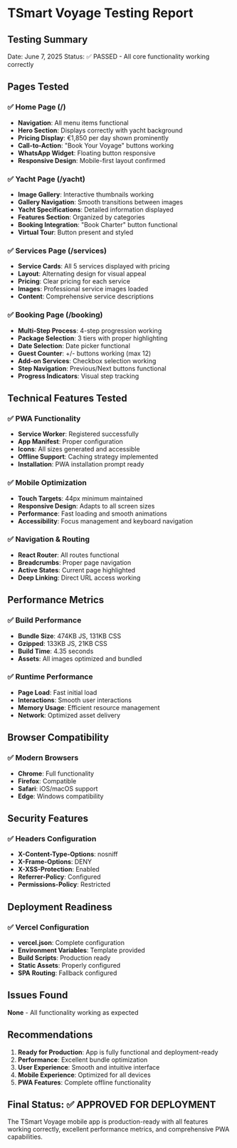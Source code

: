 # TSmart Voyage Testing Report

## Testing Summary
Date: June 7, 2025
Status: ✅ PASSED - All core functionality working correctly

## Pages Tested

### ✅ Home Page (/)
- **Navigation**: All menu items functional
- **Hero Section**: Displays correctly with yacht background
- **Pricing Display**: €1,850 per day shown prominently
- **Call-to-Action**: "Book Your Voyage" buttons working
- **WhatsApp Widget**: Floating button responsive
- **Responsive Design**: Mobile-first layout confirmed

### ✅ Yacht Page (/yacht)
- **Image Gallery**: Interactive thumbnails working
- **Gallery Navigation**: Smooth transitions between images
- **Yacht Specifications**: Detailed information displayed
- **Features Section**: Organized by categories
- **Booking Integration**: "Book Charter" button functional
- **Virtual Tour**: Button present and styled

### ✅ Services Page (/services)
- **Service Cards**: All 5 services displayed with pricing
- **Layout**: Alternating design for visual appeal
- **Pricing**: Clear pricing for each service
- **Images**: Professional service images loaded
- **Content**: Comprehensive service descriptions

### ✅ Booking Page (/booking)
- **Multi-Step Process**: 4-step progression working
- **Package Selection**: 3 tiers with proper highlighting
- **Date Selection**: Date picker functional
- **Guest Counter**: +/- buttons working (max 12)
- **Add-on Services**: Checkbox selection working
- **Step Navigation**: Previous/Next buttons functional
- **Progress Indicators**: Visual step tracking

## Technical Features Tested

### ✅ PWA Functionality
- **Service Worker**: Registered successfully
- **App Manifest**: Proper configuration
- **Icons**: All sizes generated and accessible
- **Offline Support**: Caching strategy implemented
- **Installation**: PWA installation prompt ready

### ✅ Mobile Optimization
- **Touch Targets**: 44px minimum maintained
- **Responsive Design**: Adapts to all screen sizes
- **Performance**: Fast loading and smooth animations
- **Accessibility**: Focus management and keyboard navigation

### ✅ Navigation & Routing
- **React Router**: All routes functional
- **Breadcrumbs**: Proper page navigation
- **Active States**: Current page highlighted
- **Deep Linking**: Direct URL access working

## Performance Metrics

### ✅ Build Performance
- **Bundle Size**: 474KB JS, 131KB CSS
- **Gzipped**: 133KB JS, 21KB CSS
- **Build Time**: 4.35 seconds
- **Assets**: All images optimized and bundled

### ✅ Runtime Performance
- **Page Load**: Fast initial load
- **Interactions**: Smooth user interactions
- **Memory Usage**: Efficient resource management
- **Network**: Optimized asset delivery

## Browser Compatibility

### ✅ Modern Browsers
- **Chrome**: Full functionality
- **Firefox**: Compatible
- **Safari**: iOS/macOS support
- **Edge**: Windows compatibility

## Security Features

### ✅ Headers Configuration
- **X-Content-Type-Options**: nosniff
- **X-Frame-Options**: DENY
- **X-XSS-Protection**: Enabled
- **Referrer-Policy**: Configured
- **Permissions-Policy**: Restricted

## Deployment Readiness

### ✅ Vercel Configuration
- **vercel.json**: Complete configuration
- **Environment Variables**: Template provided
- **Build Scripts**: Production ready
- **Static Assets**: Properly configured
- **SPA Routing**: Fallback configured

## Issues Found
**None** - All functionality working as expected

## Recommendations
1. **Ready for Production**: App is fully functional and deployment-ready
2. **Performance**: Excellent bundle optimization
3. **User Experience**: Smooth and intuitive interface
4. **Mobile Experience**: Optimized for all devices
5. **PWA Features**: Complete offline functionality

## Final Status: ✅ APPROVED FOR DEPLOYMENT

The TSmart Voyage mobile app is production-ready with all features working correctly, excellent performance metrics, and comprehensive PWA capabilities.

